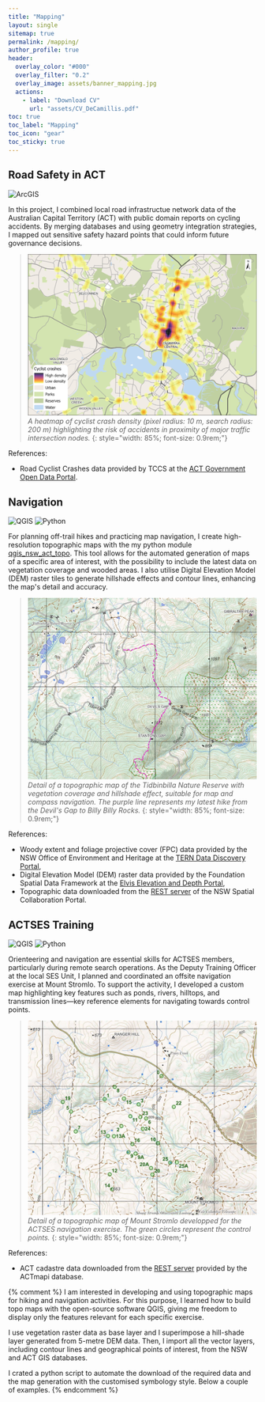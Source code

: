 ```yaml
---
title: "Mapping"
layout: single
sitemap: true
permalink: /mapping/
author_profile: true
header:
  overlay_color: "#000"
  overlay_filter: "0.2"
  overlay_image: assets/banner_mapping.jpg
  actions:
    - label: "Download CV"
      url: "assets/CV_DeCamillis.pdf"
toc: true
toc_label: "Mapping"
toc_icon: "gear"
toc_sticky: true
---
```



## Road Safety in ACT

![ArcGIS](https://img.shields.io/badge/ArcGIS-2C7AC3?logo=arcgis&logoColor=fff)

In this project, I combined local road infrastructue network data of the Australian Capital Territory (ACT) with public domain reports on cycling accidents. By merging databases and using geometry integration strategies, I mapped out sensitive safety hazard points that could inform future governance decisions.

>![Cyclist_accidents](/assets/mapping/cyclist_crashes_canberra.jpg)
>*A heatmap of cyclist crash density (pixel radius: 10 m, search radius: 200 m) highlighting the risk of accidents in proximity of major traffic intersection nodes.*
{: style="width: 85%; font-size: 0.9rem;"}

References:

- Road Cyclist Crashes data provided by TCCS at the [ACT Government Open Data Portal](https://www.data.act.gov.au/Justice-Safety-and-Emergency/Cyclist-Crashes/n2kg-qkwj/about_data).


## Navigation

![QGIS](https://img.shields.io/badge/QGIS-589632?logo=qgis&logoColor=fff)
![Python](https://img.shields.io/badge/Python-3776AB?logo=python&logoColor=fff)

For planning off-trail hikes and practicing map navigation, I create high-resolution topographic maps with the my python module [qgis_nsw_act_topo](https://github.com/sdecamillis/qgis_nsw_act_topo). This tool allows for the automated generation of maps of a specific area of interest, with the possibility to include the latest data on vegetation coverage and wooded areas. I also utilise Digital Elevation Model (DEM) raster tiles to generate hillshade effects and contour lines, enhancing the map's detail and accuracy.

>[![Devils Gap hike map](/assets/mapping/Devils_Gap_hike_detail.jpg)](/assets/mapping/Devils_Gap_hike.jpg)
>*Detail of a topographic map of the Tidbinbilla Nature Reserve with vegetation coverage and hillshade effect, suitable for map and compass navigation. The purple line represents my latest hike from the Devil's Gap to Billy Billy Rocks.*
{: style="width: 85%; font-size: 0.9rem;"}

References:

- Woody extent and foliage projective cover (FPC) data provided by the NSW Office of Environment and Heritage at the [TERN Data Discovery Portal](https://data.tern.org.au/rs/public/data/spot/woody_fpc_extent/nsw-2011/),
- Digital Elevation Model (DEM) raster data provided by the Foundation Spatial Data Framework at the [Elvis Elevation and Depth Portal](https://elevation.fsdf.org.au/),
- Topographic data downloaded from the [REST server](https://portal.spatial.nsw.gov.au/server/rest/services/) of the NSW Spatial Collaboration Portal.



## ACTSES Training

![QGIS](https://img.shields.io/badge/QGIS-589632?logo=qgis&logoColor=fff)
![Python](https://img.shields.io/badge/Python-3776AB?logo=python&logoColor=fff)


Orienteering and navigation are essential skills for ACTSES members, particularly during remote search operations. As the Deputy Training Officer at the local SES Unit, I planned and coordinated an offsite navigation exercise at Mount Stromlo. To support the activity, I developed a custom map highlighting key features such as ponds, rivers, hilltops, and transmission lines—key reference elements for navigating towards control points.

>[![ACTSES Navigation map](/assets/mapping/ACTSES_Navigation_map_detail.jpg)](/assets/mapping/ACTSES_Navigation_map.jpg)
>*Detail of a topographic map of Mount Stromlo developped for the ACTSES navigation exercise. The green circles represent the control points.*
{: style="width: 85%; font-size: 0.9rem;"}

References:

- ACT cadastre data downloaded from the [REST server](https://services1.arcgis.com/E5n4f1VY84i0xSjy/arcgis/rest/services/ACTGOV_BLOCKS/FeatureServer) provided by the ACTmapi database.

{% comment %}
I am interested in developing and using topographic maps for hiking and navigation activities. For this purpose, I learned how to build topo maps with the open-source software QGIS, giving me freedom to display only the features relevant for each specific exercise.

I use vegetation raster data as base layer and I superimpose a hill-shade layer generated from 5-metre DEM data. Then, I import all the vector layers, including contour lines and geographical points of interest, from the NSW and ACT GIS databases.

I crated a python script to automate the download of the required data and the map generation with the customised symbology style. Below a couple of examples. 
{% endcomment %}